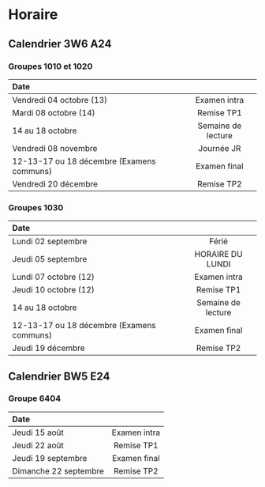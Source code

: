 # Horaire

## Calendrier 3W6 A24
### Groupes 1010 et 1020
| Date |          |
| :--------------- |:---------------:|
| Vendredi 04 octobre (13) | Examen intra |
| Mardi 08 octobre (14) | Remise TP1 |
| 14 au 18 octobre | Semaine de lecture |
| Vendredi 08 novembre | Journée JR |
| 12-13-17 ou 18 décembre (Examens communs) |Examen final|
| Vendredi 20 décembre | Remise TP2 |

### Groupes 1030
| Date |          |
| :--------------- |:---------------:|
| Lundi 02 septembre | Férié |
| Jeudi 05 septembre | HORAIRE DU LUNDI |
| Lundi 07 octobre (12) | Examen intra |
| Jeudi 10 octobre (12) | Remise TP1 |
|  14 au 18 octobre | Semaine de lecture |
| 12-13-17 ou 18 décembre (Examens communs) |Examen final|
| Jeudi 19 décembre | Remise TP2 |

## Calendrier BW5 E24
### Groupe 6404
| Date |          |
| :--------------- |:---------------:|
| Jeudi 15 août | Examen intra |
| Jeudi 22 août | Remise TP1 |
| Jeudi 19 septembre | Examen final |
| Dimanche 22 septembre | Remise TP2 |